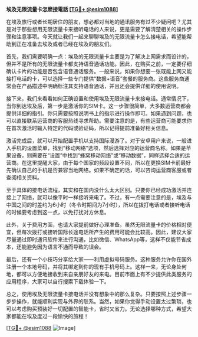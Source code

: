 **埃及无限流量卡怎麽接電話 [[TG💪+ @esim1088](https://t.me/s/esim1088)]**

在埃及旅行或者长期居住的朋友，想必都对当地的通讯服务有过不少疑问吧？尤其是对于那些想用无限流量卡来接听电话的人来说，更是需要了解清楚相关的操作步骤和注意事项。今天就让我们一起来聊聊埃及的无限流量卡怎么接电话，希望能帮助到正在准备去埃及或者已经在埃及的朋友们。

首先，我们需要明确一点：埃及的无限流量卡主要是为了解决上网需求而设计的，但并不是所有的无限流量卡都支持语音通话功能。因此，在购买之前，一定要仔细确认卡片的功能是否包含语音通话服务。一般来说，如果你想要一张既能上网又能接打电话的卡，可以选择一些专门提供“数据+语音”套餐的服务商。这些服务商通常会在产品描述中明确标注其支持语音通话，并且还会提供详细的使用说明。

接下来，我们来看看如何正确设置和使用埃及无限流量卡来接电话。通常情况下，当你到达埃及后，第一步是激活你的SIM卡。这一步骤很简单，大多数运营商都会提供详细的指引。你只需要按照说明书上的指示进行操作即可。如果遇到问题，也可以直接联系运营商的客服热线寻求帮助。需要注意的是，有些运营商可能要求你在首次激活时输入特定的代码或验证码，所以记得提前准备好相关信息。

激活完成后，就可以开始配置手机以支持国际漫游了。对于安卓用户来说，一般进入手机的设置菜单，找到“移动网络”选项，然后选择对应的运营商名称。如果是苹果设备，则需要在“设置”中找到“蜂窝移动网络”或“移动数据”，同样选择合适的运营商。在这里提醒大家，由于每个国家的频段设置不同，所以在更换SIM卡前最好先确认自己的手机是否兼容当地网络。如果不确定的话，可以咨询运营商客服或者查阅相关资料。

至于具体的接电话流程，其实和在国内没什么太大区别。只要你已经成功激活并连接上了网络，就可以像平时一样接听来电了。不过，有一点需要注意的是，埃及与中国之间的时差约为6小时（冬令时期间为7小时），所以在拨打电话或者接听电话的时候要考虑到这一点，以免打扰对方休息。

此外，关于费用方面，也请大家提前做好心理准备。虽然无限流量卡的价格相对便宜，但每次拨打或接听国际长途电话所产生的费用可能会比较高。因此，建议大家尽量通过即时通讯软件来进行沟通，比如微信、WhatsApp等，这样不仅能节省成本，还能避免因为语言不通而导致的误会。

最后，还有一个小技巧分享给大家——利用虚拟号码服务。这种服务允许你在国外注册一个本地号码，并将其绑定到你的现有手机号码上。这样一来，无论身处何地，都可以方便地接收到来自亲朋好友的来电。目前市面上有不少提供此类服务的应用程序，大家可以自行搜索下载体验一下。

总之，使用埃及无限流量卡接电话并没有想象中的那么复杂。只要按照上述步骤一步步操作，就能顺利实现与外界的联系。当然，如果你觉得手动设置太过繁琐，也可以考虑购买预装好一切配置的智能卡，省时又省力。无论选择哪种方式，希望大家都能在埃及度过一段愉快的旅程！

[[TG💪+ @esim1088](https://t.me/s/esim1088) ![Image](https://i.postimg.cc/4NQfJmqS/Snipaste-2025-05-13-00-14-12.png)]